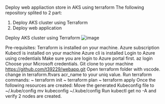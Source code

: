 Deploy web appliaction store in AKS using terraform
The following repository splited to 2 part:
1. Deploy AKS cluster using Terraform
2. Deploy web application

Deploy AKS cluster using Terraform
![image](https://github.com/user-attachments/assets/0cb6571f-6b6d-4a78-b9a3-50306a23e5e4)


Pre-requisites:
Terraform is installed on your machine.
Azure subscription
Kubectl is installed on your machine
Azure cli is installed
Login to Azure using credentials
Make sure you are login to Azure portal first.
az login
Choose your Microsoft credentials.
Git clone to your machine https://github.com/t39229/webapp.git 
Open terraform folder with vscode.
change in terraform.ftvars acr_name to your uniq value.
Run terraform commands:
~ terraform init
~ terraform plan
~ terraform apply
Once the following resources are created:
Move the generated Kubeconfig file to ~/.kube/config
mv kubeconfig ~/.kube/config
Run kubectl get no -A and verify 2 nodes are created.

